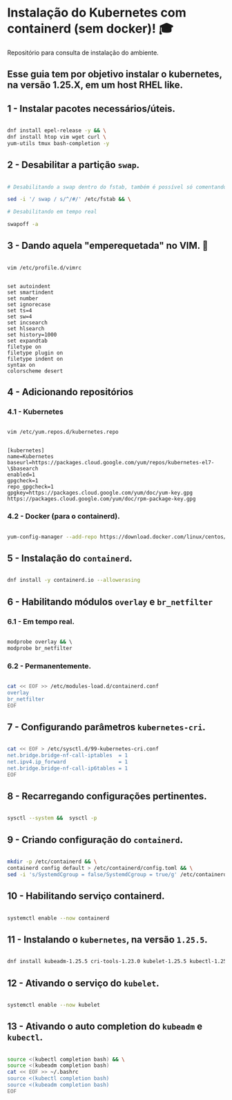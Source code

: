 # Instalação do Kubernetes com containerd (sem docker)! :mortar_board:
Repositório para consulta de instalação do ambiente.

## Esse guia tem por objetivo instalar o kubernetes, na versão 1.25.X, em um host RHEL like.

## 1 - Instalar pacotes necessários/úteis.


```bash

dnf install epel-release -y && \
dnf install htop vim wget curl \
yum-utils tmux bash-completion -y

```

## 2 - Desabilitar a partição ```swap```.

```bash

# Desabilitando a swap dentro do fstab, também é possível só comentando a linha pertinente

sed -i '/ swap / s/^/#/' /etc/fstab && \

# Desabilitando em tempo real

swapoff -a

```

## 3 - Dando aquela "emperequetada" no VIM. :gem:

```bash

vim /etc/profile.d/vimrc

```

```vim

set autoindent
set smartindent
set number
set ignorecase
set ts=4
set sw=4
set incsearch
set hlsearch
set history=1000
set expandtab
filetype on
filetype plugin on
filetype indent on
syntax on
colorscheme desert

```

## 4 - Adicionando repositórios 

### 4.1 - Kubernetes

```bash

vim /etc/yum.repos.d/kubernetes.repo

```

```vim

[kubernetes]
name=Kubernetes
baseurl=https://packages.cloud.google.com/yum/repos/kubernetes-el7-\$basearch
enabled=1
gpgcheck=1
repo_gpgcheck=1
gpgkey=https://packages.cloud.google.com/yum/doc/yum-key.gpg https://packages.cloud.google.com/yum/doc/rpm-package-key.gpg

```

### 4.2 - Docker (para o containerd).

```bash

yum-config-manager --add-repo https://download.docker.com/linux/centos/docker-ce.repo

```

## 5 - Instalação do ```containerd```.

```bash

dnf install -y containerd.io --allowerasing 

```

## 6 - Habilitando módulos ```overlay``` e ```br_netfilter``` 

### 6.1 - Em tempo real.

```bash

modprobe overlay && \ 
modprobe br_netfilter

```

### 6.2 - Permanentemente.

```bash

cat << EOF >> /etc/modules-load.d/containerd.conf
overlay
br_netfilter
EOF

```

## 7 - Configurando  parâmetros ```kubernetes-cri```.

```bash

cat << EOF > /etc/sysctl.d/99-kubernetes-cri.conf
net.bridge.bridge-nf-call-iptables  = 1
net.ipv4.ip_forward                 = 1
net.bridge.bridge-nf-call-ip6tables = 1
EOF

```

## 8 - Recarregando configurações pertinentes.

```bash

sysctl --system &&  sysctl -p

```

## 9 - Criando configuração do ```containerd```.

```bash

mkdir -p /etc/containerd && \
containerd config default > /etc/containerd/config.toml && \
sed -i 's/SystemdCgroup = false/SystemdCgroup = true/g' /etc/containerd/config.toml

```

## 10 - Habilitando serviço containerd.

```bash

systemctl enable --now containerd

```

## 11 - Instalando o ```kubernetes```, na versão ```1.25.5```.

```bash

dnf install kubeadm-1.25.5 cri-tools-1.23.0 kubelet-1.25.5 kubectl-1.25.5 socat conntrack-tools -y

```


## 12 - Ativando o serviço do ```kubelet```.

```bash

systemctl enable --now kubelet

```

## 13 - Ativando o auto completion do ```kubeadm``` e ```kubectl```.

```bash

source <(kubectl completion bash) && \
source <(kubeadm completion bash)
cat << EOF >> ~/.bashrc
source <(kubectl completion bash) 
source <(kubeadm completion bash)
EOF

```
